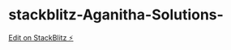 # stackblitz-Aganitha-Solutions-

[Edit on StackBlitz ⚡️](https://stackblitz.com/edit/stackblitz-starters-e9ge9f)